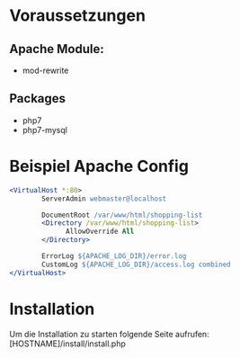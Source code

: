 # Voraussetzungen
## Apache Module:
* mod-rewrite
## Packages
* php7
* php7-mysql

# Beispiel Apache Config
```apache
<VirtualHost *:80>
        ServerAdmin webmaster@localhost

        DocumentRoot /var/www/html/shopping-list
        <Directory /var/www/html/shopping-list>
              AllowOverride All
        </Directory>

        ErrorLog ${APACHE_LOG_DIR}/error.log
        CustomLog ${APACHE_LOG_DIR}/access.log combined
</VirtualHost>
```
# Installation
Um die Installation zu starten folgende Seite aufrufen:
[HOSTNAME]/install/install.php
